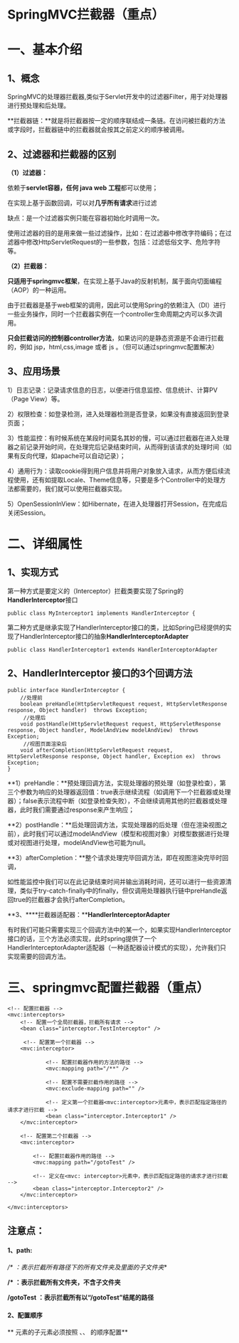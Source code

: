 # **SpringMVC拦截器（重点）**

# **一、基本介绍**

## **1、概念**

SpringMVC的处理器拦截器,类似于Servlet开发中的过滤器Filter，用于对处理器进行预处理和后处理。

**拦截器链：**就是将拦截器按一定的顺序联结成一条链。在访问被拦截的方法或字段时，拦截器链中的拦截器就会按其之前定义的顺序被调用。

## **2、过滤器和拦截器的区别**

**（1）过滤器：**

依赖于**servlet容器，任何 java web 工程**都可以使用；

在实现上基于函数回调，可以对**几乎所有请求**进行过滤

缺点：是一个过滤器实例只能在容器初始化时调用一次。

使用过滤器的目的是用来做一些过滤操作，比如：在过滤器中修改字符编码；在过滤器中修改HttpServletRequest的一些参数，包括：过滤低俗文字、危险字符等。

**（2）拦截器：**

**只适用于springmvc框架**，在实现上基于Java的反射机制，属于面向切面编程（AOP）的一种运用。

由于拦截器是基于web框架的调用，因此可以使用Spring的依赖注入（DI）进行一些业务操作，同时一个拦截器实例在一个controller生命周期之内可以多次调用。

**只会拦截访问的控制器controller方法**，如果访问的是静态资源是不会进行拦截的，例如 jsp，html,css,image 或者 js 。（但可以通过springmvc配置解决）

## **3、应用场景**

1）日志记录：记录请求信息的日志，以便进行信息监控、信息统计、计算PV（Page View）等。

2）权限检查：如登录检测，进入处理器检测是否登录，如果没有直接返回到登录页面；

3）性能监控：有时候系统在某段时间莫名其妙的慢，可以通过拦截器在进入处理器之前记录开始时间，在处理完后记录结束时间，从而得到该请求的处理时间（如果有反向代理，如apache可以自动记录）；

4）通用行为：读取cookie得到用户信息并将用户对象放入请求，从而方便后续流程使用，还有如提取Locale、Theme信息等，只要是多个Controller中的处理方法都需要的，我们就可以使用拦截器实现。

5）OpenSessionInView：如Hibernate，在进入处理器打开Session，在完成后关闭Session。

# **二、详细属性**

## **1、实现方式**

第一种方式是要定义的（Interceptor）拦截类要实现了Spring的**HandlerInterceptor**接口

```
public class MyInterceptor1 implements HandlerInterceptor {
```

第二种方式是继承实现了HandlerInterceptor接口的类，比如Spring已经提供的实现了HandlerInterceptor接口的抽象**HandlerInterceptorAdapter**

```
public class HandlerInterceptor1 extends HandlerInterceptorAdapter
```



## **2、HandlerInterceptor** **接口的3个回调方法**

```
public interface HandlerInterceptor {
    //处理前
	boolean preHandle(HttpServletRequest request, HttpServletResponse response, Object handler)  throws Exception;
     //处理后
	void postHandle(HttpServletRequest request, HttpServletResponse response, Object handler, ModelAndView modelAndView)  throws Exception;
     //视图页面渲染后
	void afterCompletion(HttpServletRequest request, HttpServletResponse response, Object handler, Exception ex)  throws Exception;
}
```

**1）preHandle：**预处理回调方法，实现处理器的预处理（如登录检查），第三个参数为响应的处理器返回值：true表示继续流程（如调用下一个拦截器或处理器）；false表示流程中断（如登录检查失败），不会继续调用其他的拦截器或处理器，此时我们需要通过response来产生响应；

**2）postHandle：**后处理回调方法，实现处理器的后处理（但在渲染视图之前），此时我们可以通过modelAndView（模型和视图对象）对模型数据进行处理或对视图进行处理，modelAndView也可能为null。

**3）afterCompletion：**整个请求处理完毕回调方法，即在视图渲染完毕时回调，

如性能监控中我们可以在此记录结束时间并输出消耗时间，还可以进行一些资源清理，类似于try-catch-finally中的finally，但仅调用处理器执行链中preHandle返回true的拦截器才会执行afterCompletion。

**3、****拦截器适配器：****HandlerInterceptorAdapter**

  有时我们可能只需要实现三个回调方法中的某一个，如果实现HandlerInterceptor接口的话，三个方法必须实现，此时spring提供了一个HandlerInterceptorAdapter适配器（一种适配器设计模式的实现），允许我们只实现需要的回调方法。

# **三、springmvc配置拦截器（重点）**

```
<!-- 配置拦截器 -->
<mvc:interceptors>
    <!-- 配置一个全局拦截器，拦截所有请求 -->
    <bean class="interceptor.TestInterceptor" /> 
    
     <!-- 配置第一个拦截器 -->
    <mvc:interceptor>
        
            <!-- 配置拦截器作用的方法的路径 -->
            <mvc:mapping path="/**" />
            
            <!-- 配置不需要拦截作用的路径 -->
            <mvc:exclude-mapping path="" />
            
            <!-- 定义第一个拦截器<mvc:interceptor>元素中，表示匹配指定路径的请求才进行拦截 -->
            <bean class="interceptor.Interceptor1" />
    </mvc:interceptor>
    
    <!-- 配置第二个拦截器 -->
    <mvc:interceptor>
    
        <!-- 配置拦截器作用的路径 -->
        <mvc:mapping path="/gotoTest" />
        
        <!-- 定义在<mvc: interceptor>元素中，表示匹配指定路径的请求才进行拦截 -->
        <bean class="interceptor.Interceptor2" />
    </mvc:interceptor>
    
</mvc:interceptors>
```



## **注意点：**

#### **1、path:** 	

**/\** 		    ：表示拦截所有路径下的所有文件夹及里面的子文件夹**

**/\* 		    ：表示拦截所有文件夹，不含子文件夹**

**/gotoTest    ：表示拦截所有以“/gotoTest”结尾的路径**

#### **2、配置顺序**

** 元素的子元素必须按照 、、 的顺序配置**